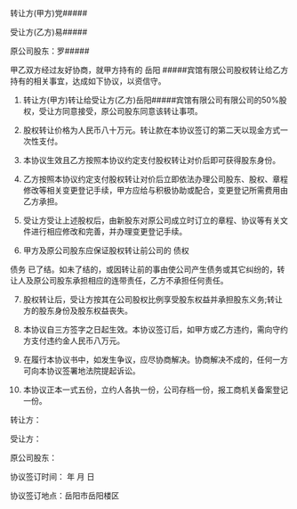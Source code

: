 
 


转让方(甲方)党#####


受让方(乙方)易#####


原公司股东：罗#####


甲乙双方经过友好协商，就甲方持有的
岳阳
#####宾馆有限公司股权转让给乙方持有的相关事宜，达成如下协议，以资信守。


1. 转让方(甲方)转让给受让方(乙方)岳阳#####宾馆有限公司有限公司的50%股权，受让方同意接受，原公司股东同意该转让事项。


2. 股权转让价格为人民币八十万元。转让款在本协议签订的第二天以现金方式一次性支付。


3. 本协议生效且乙方按照本协议约定支付股权转让对价后即可获得股东身份。


4. 乙方按照本协议约定支付股权转让对价后立即依法办理公司股东、股权、章程修改等相关变更登记手续，甲方应给与积极协助或配合，变更登记所需费用由乙方承担。


5. 受让方受让上述股权后，由新股东对原公司成立时订立的章程、协议等有关文件进行相应修改和完善，并办理变更登记手续。


6. 甲方及原公司股东应保证股权转让前公司的
债权

债务
已了结。如未了结的，或因转让前的事由使公司产生债务或其它纠纷的，转让人及原公司股东承担相应的连带责任，乙方不承担任何责任。


7. 股权转让后，受让方按其在公司股权比例享受股东权益并承担股东义务;转让方的股东身份及股东权益丧失。


8. 本协议自三方签字之日起生效。本协议签订后，如甲方或乙方违约，需向守约方支付违约金人民币八万元。


9. 在履行本协议书中，如发生争议，应尽协商解决。协商解决不成的，任何一方可向本协议签署地法院提起诉讼。


10. 本协议正本一式五份，立约人各执一份，公司存档一份，报工商机关备案登记一份。


转让方：


受让方：


原公司股东：


协议签订时间：    年   月   日


协议签订地点：岳阳市岳阳楼区
 


 

 
 
 
 
 
  


  
 

  


  


  
 
 
 
 

